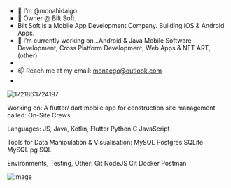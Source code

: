 - 👋 I’m @monahidalgo
- 👀 Owner @ Bilt Soft.
- Bilt Soft is a Mobile App Development Company. Building iOS & Android Apps. 
- 🌱 I’m currently working on...Android & Java Mobile Software Development, Cross Platform Development, Web Apps & NFT ART, 
      (other)
- 
- 📫 Reach me at my email: monaego@outlook.com
- 

![1721863724197](https://github.com/user-attachments/assets/2ecef98b-d20c-449d-a9b4-cb8a3d923637)

Working on:
A flutter/ dart mobile app for construction site management called: On-Site Crews.

Languages:
JS, Java, Kotlin, Flutter
Python	C	JavaScript	


Tools for Data Manipulation & Visualisation:
MySQL	Postgres	SQLite	
MySQL	pg	SQL

Environments, Testing, Other:
Git	NodeJS	Git	Docker Postman	

![image](https://github.com/user-attachments/assets/8391bb5d-dc31-43da-a816-a5f7bce53ef5)



<!---
monahidalgo/monahidalgo is a ✨ special ✨ repository because its `README.md` (this file) appears on your GitHub profile.
You can click the Preview link to take a look at your changes.
--->
